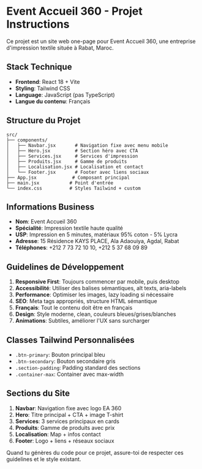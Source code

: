 <!-- Use this file to provide workspace-specific custom instructions to Copilot. For more details, visit https://code.visualstudio.com/docs/copilot/copilot-customization#_use-a-githubcopilotinstructionsmd-file -->

# Event Accueil 360 - Projet Instructions

Ce projet est un site web one-page pour Event Accueil 360, une entreprise d'impression textile située à Rabat, Maroc.

## Stack Technique
- **Frontend**: React 18 + Vite
- **Styling**: Tailwind CSS
- **Language**: JavaScript (pas TypeScript)
- **Langue du contenu**: Français

## Structure du Projet
```
src/
├── components/
│   ├── Navbar.jsx       # Navigation fixe avec menu mobile
│   ├── Hero.jsx         # Section héro avec CTA
│   ├── Services.jsx     # Services d'impression
│   ├── Produits.jsx     # Gamme de produits
│   ├── Localisation.jsx # Localisation et contact
│   └── Footer.jsx       # Footer avec liens sociaux
├── App.jsx             # Composant principal
├── main.jsx           # Point d'entrée
└── index.css          # Styles Tailwind + custom
```

## Informations Business
- **Nom**: Event Accueil 360
- **Spécialité**: Impression textile haute qualité
- **USP**: Impression en 5 minutes, matériaux 95% coton - 5% Lycra
- **Adresse**: 15 Résidence KAYS PLACE, Ala Adaouiya, Agdal, Rabat
- **Téléphones**: +212 7 73 72 10 10, +212 5 37 68 09 89

## Guidelines de Développement
1. **Responsive First**: Toujours commencer par mobile, puis desktop
2. **Accessibilité**: Utiliser des balises sémantiques, alt texts, aria-labels
3. **Performance**: Optimiser les images, lazy loading si nécessaire
4. **SEO**: Meta tags appropriés, structure HTML sémantique
5. **Français**: Tout le contenu doit être en français
6. **Design**: Style moderne, clean, couleurs bleues/grises/blanches
7. **Animations**: Subtiles, améliorer l'UX sans surcharger

## Classes Tailwind Personnalisées
- `.btn-primary`: Bouton principal bleu
- `.btn-secondary`: Bouton secondaire gris
- `.section-padding`: Padding standard des sections
- `.container-max`: Container avec max-width

## Sections du Site
1. **Navbar**: Navigation fixe avec logo EA 360
2. **Hero**: Titre principal + CTA + image T-shirt
3. **Services**: 3 services principaux en cards
4. **Produits**: Gamme de produits avec prix
5. **Localisation**: Map + infos contact
6. **Footer**: Logo + liens + réseaux sociaux

Quand tu génères du code pour ce projet, assure-toi de respecter ces guidelines et le style existant.
